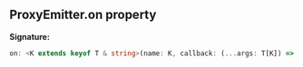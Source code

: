 
## ProxyEmitter.on property

**Signature:**

```typescript
on: <K extends keyof T & string>(name: K, callback: (...args: T[K]) => void) => () => void;
```
